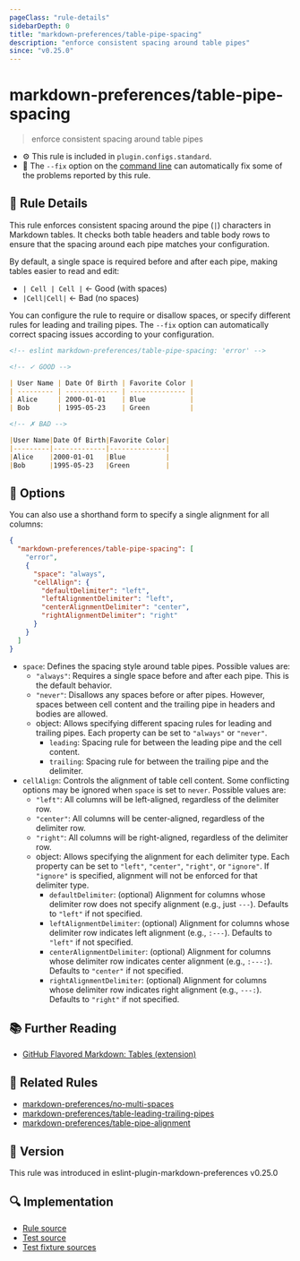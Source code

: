 ```yaml
---
pageClass: "rule-details"
sidebarDepth: 0
title: "markdown-preferences/table-pipe-spacing"
description: "enforce consistent spacing around table pipes"
since: "v0.25.0"
---
```


# markdown-preferences/table-pipe-spacing

> enforce consistent spacing around table pipes

- ⚙️ This rule is included in `plugin.configs.standard`.
- 🔧 The `--fix` option on the [command line](https://eslint.org/docs/user-guide/command-line-interface#fixing-problems) can automatically fix some of the problems reported by this rule.

## 📖 Rule Details

This rule enforces consistent spacing around the pipe (`|`) characters in Markdown tables.
It checks both table headers and table body rows to ensure that the spacing around each pipe matches your configuration.

By default, a single space is required before and after each pipe, making tables easier to read and edit:

- `| Cell | Cell |` ← Good (with spaces)
- `|Cell|Cell|` ← Bad (no spaces)

You can configure the rule to require or disallow spaces, or specify different rules for leading and trailing pipes. The `--fix` option can automatically correct spacing issues according to your configuration.

<!-- prettier-ignore-start -->

<!-- eslint-skip -->

```md
<!-- eslint markdown-preferences/table-pipe-spacing: 'error' -->

<!-- ✓ GOOD -->

| User Name | Date Of Birth | Favorite Color |
| --------- | ------------- | -------------- |
| Alice     | 2000-01-01    | Blue           |
| Bob       | 1995-05-23    | Green          |

<!-- ✗ BAD -->

|User Name|Date Of Birth|Favorite Color|
|---------|-------------|--------------|
|Alice    |2000-01-01   |Blue          |
|Bob      |1995-05-23   |Green         |

```

<!-- prettier-ignore-end -->

## 🔧 Options

You can also use a shorthand form to specify a single alignment for all columns:

```json
{
  "markdown-preferences/table-pipe-spacing": [
    "error",
    {
      "space": "always",
      "cellAlign": {
        "defaultDelimiter": "left",
        "leftAlignmentDelimiter": "left",
        "centerAlignmentDelimiter": "center",
        "rightAlignmentDelimiter": "right"
      }
    }
  ]
}
```

- `space`: Defines the spacing style around table pipes. Possible values are:
  - `"always"`: Requires a single space before and after each pipe. This is the default behavior.
  - `"never"`: Disallows any spaces before or after pipes. However, spaces between cell content and the trailing pipe in headers and bodies are allowed.
  - object: Allows specifying different spacing rules for leading and trailing pipes. Each property can be set to `"always"` or `"never"`.
    - `leading`: Spacing rule for between the leading pipe and the cell content.
    - `trailing`: Spacing rule for between the trailing pipe and the delimiter.
- `cellAlign`: Controls the alignment of table cell content. Some conflicting options may be ignored when `space` is set to `never`. Possible values are:
  - `"left"`: All columns will be left-aligned, regardless of the delimiter row.
  - `"center"`: All columns will be center-aligned, regardless of the delimiter row.
  - `"right"`: All columns will be right-aligned, regardless of the delimiter row.
  - object: Allows specifying the alignment for each delimiter type. Each property can be set to `"left"`, `"center"`, `"right"`, or `"ignore"`. If `"ignore"` is specified, alignment will not be enforced for that delimiter type.
    - `defaultDelimiter`: (optional) Alignment for columns whose delimiter row does not specify alignment (e.g., just `---`). Defaults to `"left"` if not specified.
    - `leftAlignmentDelimiter`: (optional) Alignment for columns whose delimiter row indicates left alignment (e.g., `:---`). Defaults to `"left"` if not specified.
    - `centerAlignmentDelimiter`: (optional) Alignment for columns whose delimiter row indicates center alignment (e.g., `:---:`). Defaults to `"center"` if not specified.
    - `rightAlignmentDelimiter`: (optional) Alignment for columns whose delimiter row indicates right alignment (e.g., `---:`). Defaults to `"right"` if not specified.

## 📚 Further Reading

- [GitHub Flavored Markdown: Tables (extension)](https://github.github.com/gfm/#tables-extension-)

## 👫 Related Rules

- [markdown-preferences/no-multi-spaces](./no-multi-spaces.md)
- [markdown-preferences/table-leading-trailing-pipes](./table-leading-trailing-pipes.md)
- [markdown-preferences/table-pipe-alignment](./table-pipe-alignment.md)

## 🚀 Version

This rule was introduced in eslint-plugin-markdown-preferences v0.25.0

## 🔍 Implementation

- [Rule source](https://github.com/ota-meshi/eslint-plugin-markdown-preferences/blob/main/src/rules/table-pipe-spacing.ts)
- [Test source](https://github.com/ota-meshi/eslint-plugin-markdown-preferences/blob/main/tests/src/rules/table-pipe-spacing.ts)
- [Test fixture sources](https://github.com/ota-meshi/eslint-plugin-markdown-preferences/tree/main/tests/fixtures/rules/table-pipe-spacing)
